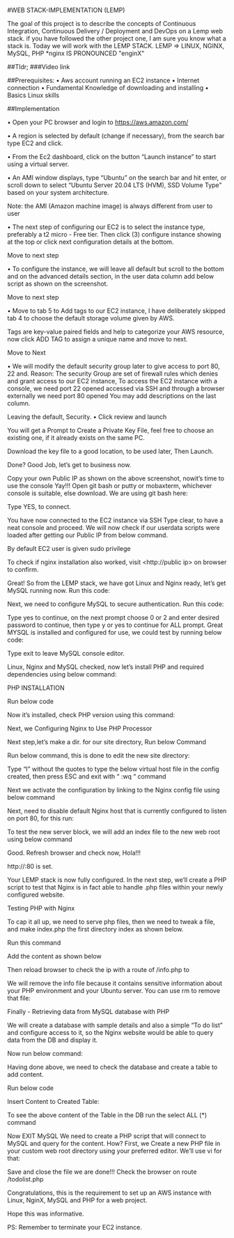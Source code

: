 
#WEB STACK-IMPLEMENTATION (LEMP)

 The goal of this project is to describe the concepts of Continuous Integration, Continuous Delivery / Deployment and DevOps on a Lemp web stack.
 if you have followed the other project one, I am sure you know what a stack is. Today we will work with the LEMP STACK.
LEMP => LINUX, NGINX, MySQL, PHP
*nginx IS PRONOUNCED  "enginX"
 
##Tldr;
###Video link

##Prerequisites:
•	Aws account running an EC2 instance
•	Internet connection
•	Fundamental Knowledge of downloading and installing
•	Basics Linux skills







##Implementation

•	Open your PC browser and login to https://aws.amazon.com/

•	A region is selected by default (change if necessary), from the search bar type EC2 and click.

 
 
•	From the Ec2 dashboard, click on the button “Launch instance” to start using a virtual server.


 

•	An AMI window displays, type “Ubuntu” on the search bar and hit enter, or scroll down to select “Ubuntu Server 20.04 LTS (HVM), SSD Volume Type” based on your system architecture.
                 
  Note: the AMI (Amazon machine image) is always different from user to user

 
 
 
•	The next step of configuring our EC2 is to select the instance type, preferably a t2 micro - Free tier. Then click (3) configure instance showing at the top or click next configuration details at the bottom.
 
  
Move to next step
 
 
•	To configure the instance, we will leave all default but scroll to the bottom and on the advanced details section, in the user data column add below script as shown on the screenshot.
  
 
 



  
 
Move to next step

 
•	Move to tab 5 to Add tags to our EC2 instance, I have deliberately skipped tab 4 to choose the default storage volume given by AWS.
 
Tags are key-value paired fields and help to categorize your AWS resource, now click ADD TAG to assign a unique name and move to next.
 
 
 Move to Next
 
•	We will modify the default security group later to  give access to port 80, 22 and.
 Reason:  The security Group are set of firewall rules which denies and grant access to our EC2 instance, 
To access the EC2 instance with a console, we need port 22 opened accessed via SSH and through a browser externally we need port 80 opened
You may add descriptions on the last column.
 
 
Leaving the default, Security. 
•	Click review and launch
 
  
You will get a Prompt to Create a Private Key File, feel free to choose an existing one, if it already exists on the same PC.
 
Download the key file to a good location, to be used later, Then Launch.
 
  
Done? Good Job, let’s get to business now.
 
 
Copy your own Public IP as shown on the above screenshot, nowit’s time to use the console 
Yay!!!
Open git bash or putty or mobaxterm, whichever console is suitable, else download.
We are using git bash here:

 
Type YES, to connect.

 
You have now connected to the EC2 instance via SSH
Type clear, to have a neat console and proceed.
We will now check if our userdata scripts were loaded after getting our Public IP from below command.


 
By default EC2 user is given sudo privilege

  

To check if nginx installation also worked, visit <http://public ip> on browser to confirm.

Great!
So from the LEMP stack, we have got Linux and Nginx ready, let’s get MySQL running now.
Run this code:




 

Next, we need to configure MySQL to secure authentication.
Run this code:




Type yes to continue, on the next prompt choose 0 or 2 and enter desired password to continue, then type y or yes to continue for ALL prompt.
Great MYSQL is installed and configured for use, we could test by running below code:


 


 

Type exit to leave MySQL console editor.



Linux, Nginx and MySQL checked, now let’s install PHP and required dependencies using below command:





PHP INSTALLATION

Run below code
 
 


Now it’s installed, check PHP version using this command:




Next, we Configuring Nginx to Use PHP Processor

Next step,let’s make a dir. for our site directory, Run below Command





Run below command, this is done to edit the new site directory:

 


Type “I” without the quotes to type the below virtual host file in the config created, then press ESC and exit with “ :wq “ command
 
 










Next we activate the configuration by linking  to the Nginx config file using below command
 


Next, need to disable default Nginx host that is currently configured to listen on port 80, for this run:
 



To test the new server block, we will add an index file to the new web root using below command

 
Good. 
Refresh browser and check now, Hola!!!
 
http://<public ip>:80 is set.
 
 
Your LEMP stack is now fully configured. In the next step, we’ll create a PHP script to test that Nginx is in fact able to handle .php files within your newly configured website.

Testing PHP with Nginx

To cap it all up, we need to serve php files, then we need to tweak a file, and make index.php the first directory index as shown below.
 
Run this command




Add the content as shown below



 

Then reload browser to check the  ip with a route of   /info.php to  
 

We will remove the info file because it contains sensitive information about your PHP environment and your Ubuntu server. You can use rm to remove that file:








Finally - Retrieving data from MySQL database with PHP

We will create a database  with  sample details and also a simple “To do list” and configure access to it, so the Nginx website would be able to query data from the DB and display it.

Now run below command:







 
 



Having done above, we need to check the database and create a table to add content.
 

Run below code




 

Insert Content to Created Table:



 


To see the above content of the Table in the DB  run the select ALL (*) command



Now EXIT MySQL
We need to create a PHP script that will connect to MySQL and query for the content.
How?
First, we Create a new PHP file in your custom web root directory using your preferred editor. We’ll use vi for that:

















Save and close the file we are done!!!
Check the browser on route /todolist.php




 


 
Congratulations, this is the requirement to set up an AWS instance with Linux, NginX, MySQL and PHP for a web project.

Hope this was informative.

PS: Remember to terminate your EC2 instance.



